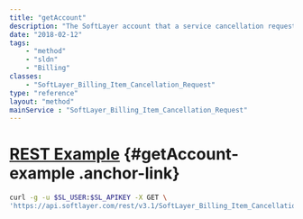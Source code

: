 ```yaml
---
title: "getAccount"
description: "The SoftLayer account that a service cancellation request belongs to."
date: "2018-02-12"
tags:
    - "method"
    - "sldn"
    - "Billing"
classes:
    - "SoftLayer_Billing_Item_Cancellation_Request"
type: "reference"
layout: "method"
mainService : "SoftLayer_Billing_Item_Cancellation_Request"
---
```


# [REST Example](#getAccount-example) <a href="/article/rest/"><i class="fas fa-question"></i></a> {#getAccount-example .anchor-link} 
```bash
curl -g -u $SL_USER:$SL_APIKEY -X GET \
'https://api.softlayer.com/rest/v3.1/SoftLayer_Billing_Item_Cancellation_Request/{SoftLayer_Billing_Item_Cancellation_RequestID}/getAccount'
```
